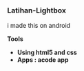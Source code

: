 ### **Latihan-Lightbox**
i made this on android

**Tools**
- **Using html5 and css**
- **Apps : acode app**

